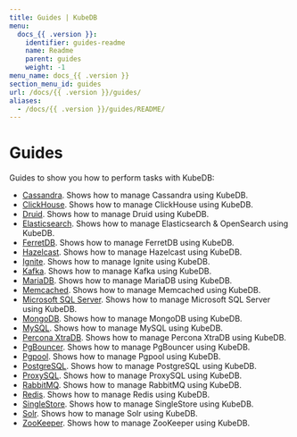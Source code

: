 ```yaml
---
title: Guides | KubeDB
menu:
  docs_{{ .version }}:
    identifier: guides-readme
    name: Readme
    parent: guides
    weight: -1
menu_name: docs_{{ .version }}
section_menu_id: guides
url: /docs/{{ .version }}/guides/
aliases:
  - /docs/{{ .version }}/guides/README/
---
```


# Guides

Guides to show you how to perform tasks with KubeDB:
- [Cassandra](/docs/guides/cassandra/README.md). Shows how to manage Cassandra using KubeDB.
- [ClickHouse](/docs/guides/clickhouse/README.md). Shows how to manage ClickHouse using KubeDB.
- [Druid](/docs/guides/druid/README.md). Shows how to manage Druid using KubeDB.
- [Elasticsearch](/docs/guides/elasticsearch/README.md). Shows how to manage Elasticsearch & OpenSearch using KubeDB.
- [FerretDB](/docs/guides/ferretdb/README.md). Shows how to manage FerretDB using KubeDB.
- [Hazelcast](/docs/guides/hazelcast/README.md). Shows how to manage Hazelcast using KubeDB.
- [Ignite](/docs/guides/ignite/README.md). Shows how to manage Ignite using KubeDB.
- [Kafka](/docs/guides/kafka/README.md). Shows how to manage Kafka using KubeDB.
- [MariaDB](/docs/guides/mariadb). Shows how to manage MariaDB using KubeDB.
- [Memcached](/docs/guides/memcached/README.md). Shows how to manage Memcached using KubeDB.
- [Microsoft SQL Server](/docs/guides/mssqlserver/README.md). Shows how to manage Microsoft SQL Server using KubeDB.
- [MongoDB](/docs/guides/mongodb/README.md). Shows how to manage MongoDB using KubeDB.
- [MySQL](/docs/guides/mysql/README.md). Shows how to manage MySQL using KubeDB.
- [Percona XtraDB](/docs/guides/percona-xtradb/README.md). Shows how to manage Percona XtraDB using KubeDB.
- [PgBouncer](/docs/guides/pgbouncer/README.md). Shows how to manage PgBouncer using KubeDB.
- [Pgpool](/docs/guides/pgpool/README.md). Shows how to manage Pgpool using KubeDB.
- [PostgreSQL](/docs/guides/postgres/README.md). Shows how to manage PostgreSQL using KubeDB.
- [ProxySQL](/docs/guides/proxysql/README.md). Shows how to manage ProxySQL using KubeDB.
- [RabbitMQ](/docs/guides/rabbitmq/README.md). Shows how to manage RabbitMQ using KubeDB.
- [Redis](/docs/guides/redis/README.md). Shows how to manage Redis using KubeDB.
- [SingleStore](/docs/guides/singlestore/README.md). Shows how to manage SingleStore using KubeDB.
- [Solr](/docs/guides/solr/README.md). Shows how to manage Solr using KubeDB.
- [ZooKeeper](/docs/guides/zookeeper/README.md). Shows how to manage ZooKeeper using KubeDB.
